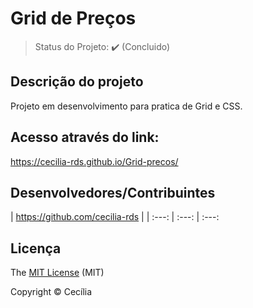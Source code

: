 <h1>Grid de Preços</h1> 


> Status do Projeto: :heavy_check_mark: (Concluido)




## Descrição do projeto 

<p align="justify">
  Projeto em desenvolvimento para pratica de Grid e CSS. 
</p>


## Acesso através do link:

https://cecilia-rds.github.io/Grid-precos/



## Desenvolvedores/Contribuintes 


| https://github.com/cecilia-rds |
| :---: | :---: | :---: 

## Licença 

The [MIT License]() (MIT)

Copyright :copyright: Cecília
